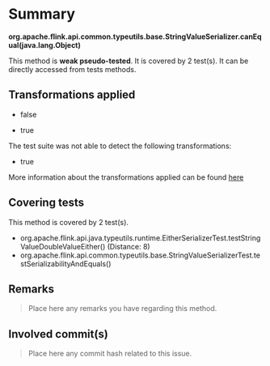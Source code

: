 # Summary
**org.apache.flink.api.common.typeutils.base.StringValueSerializer.canEqual(java.lang.Object)**

This method is **weak pseudo-tested**.
It is covered by 2 test(s). It can be directly accessed from tests methods.


## Transformations applied

- false

- true


The test suite was not able to detect the following transformations:
 * true 


More information about the transformations applied can be found [here](https://github.com/STAMP-project/pitest-descartes)

## Covering tests
This method is covered by 2 test(s).
* org.apache.flink.api.java.typeutils.runtime.EitherSerializerTest.testStringValueDoubleValueEither() (Distance: 8)
* org.apache.flink.api.common.typeutils.base.StringValueSerializerTest.testSerializabilityAndEquals()


## Remarks
> Place here any remarks you have regarding this method.

## Involved commit(s)

> Place here any commit hash related to this issue.
